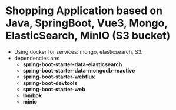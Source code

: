 # Shopping Application based on Java, SpringBoot, Vue3, Mongo, ElasticSearch, MinIO (S3 bucket)

* Using docker for services: mongo, elasticsearch, S3.
* dependencies are:
  - **spring-boot-starter-data-elasticsearch**
  - **spring-boot-starter-data-mongodb-reactive**
  - **spring-boot-starter-webflux**
  - **spring-boot-devtools**
  - **spring-boot-starter-web**
  - **lombok**
  - **minio**
